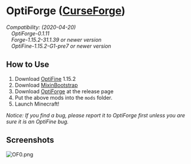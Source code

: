 # OptiForge ([CurseForge](https://www.curseforge.com/minecraft/mc-mods/optiforge))

*Compatibility: (2020-04-20)*  
&emsp;*OptiForge-0.1.11*  
&emsp;*Forge-1.15.2-31.1.39 or newer version*  
&emsp;*OptiFine-1.15.2-G1-pre7 or newer version*  

## How to Use

1. Download [OptiFine](https://www.optifine.net/downloads) 1.15.2
2. Download [MixinBootstrap](https://github.com/LXGaming/MixinBootstrap/releases/download/v1.0.2/MixinBootstrap-1.0.2.jar)
3. Download [OptiForge](https://github.com/ZekerZhayard/OptiForge/releases) at the release page
4. Put the above mods into the `mods` folder.
5. Launch Minecraft!

*Notice: If you find a bug, please report it to OptiForge first unless you are sure it is an OptiFine bug.*

## Screenshots
![OF0.png](https://i.loli.net/2020/03/31/IBfv1ShQt7wVY2u.png)
